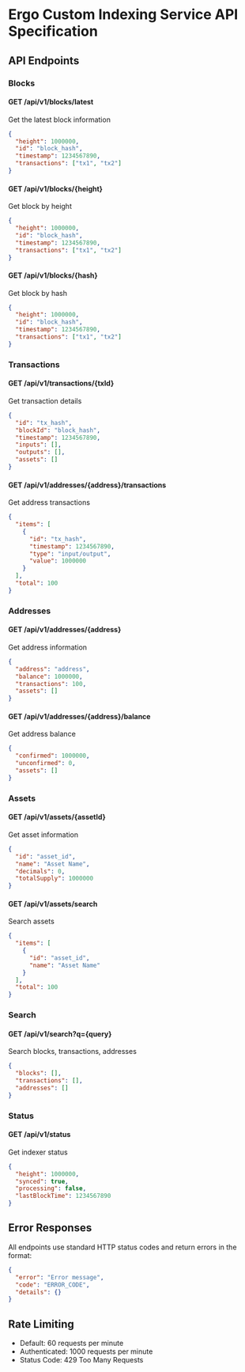 # Ergo Custom Indexing Service API Specification

## API Endpoints

### Blocks

#### GET /api/v1/blocks/latest
Get the latest block information
```json
{
  "height": 1000000,
  "id": "block_hash",
  "timestamp": 1234567890,
  "transactions": ["tx1", "tx2"]
}
```

#### GET /api/v1/blocks/{height}
Get block by height
```json
{
  "height": 1000000,
  "id": "block_hash",
  "timestamp": 1234567890,
  "transactions": ["tx1", "tx2"]
}
```

#### GET /api/v1/blocks/{hash}
Get block by hash
```json
{
  "height": 1000000,
  "id": "block_hash",
  "timestamp": 1234567890,
  "transactions": ["tx1", "tx2"]
}
```

### Transactions

#### GET /api/v1/transactions/{txId}
Get transaction details
```json
{
  "id": "tx_hash",
  "blockId": "block_hash",
  "timestamp": 1234567890,
  "inputs": [],
  "outputs": [],
  "assets": []
}
```

#### GET /api/v1/addresses/{address}/transactions
Get address transactions
```json
{
  "items": [
    {
      "id": "tx_hash",
      "timestamp": 1234567890,
      "type": "input/output",
      "value": 1000000
    }
  ],
  "total": 100
}
```

### Addresses

#### GET /api/v1/addresses/{address}
Get address information
```json
{
  "address": "address",
  "balance": 1000000,
  "transactions": 100,
  "assets": []
}
```

#### GET /api/v1/addresses/{address}/balance
Get address balance
```json
{
  "confirmed": 1000000,
  "unconfirmed": 0,
  "assets": []
}
```

### Assets

#### GET /api/v1/assets/{assetId}
Get asset information
```json
{
  "id": "asset_id",
  "name": "Asset Name",
  "decimals": 0,
  "totalSupply": 1000000
}
```

#### GET /api/v1/assets/search
Search assets
```json
{
  "items": [
    {
      "id": "asset_id",
      "name": "Asset Name"
    }
  ],
  "total": 100
}
```

### Search

#### GET /api/v1/search?q={query}
Search blocks, transactions, addresses
```json
{
  "blocks": [],
  "transactions": [],
  "addresses": []
}
```

### Status

#### GET /api/v1/status
Get indexer status
```json
{
  "height": 1000000,
  "synced": true,
  "processing": false,
  "lastBlockTime": 1234567890
}
```

## Error Responses
All endpoints use standard HTTP status codes and return errors in the format:
```json
{
  "error": "Error message",
  "code": "ERROR_CODE",
  "details": {}
}
```

## Rate Limiting
- Default: 60 requests per minute
- Authenticated: 1000 requests per minute
- Status Code: 429 Too Many Requests 